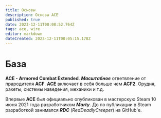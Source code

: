 ```yaml
---
title: Основы
description: Основы ACE
published: true
date: 2023-12-11T00:08:52.764Z
tags: ace, wire
editor: markdown
dateCreated: 2023-12-11T00:05:15.178Z
---
```


# База
**ACE - Armored Combat Extended**. ***Масштабное*** ответвление от прародителя **ACF**. **ACE** включает в себя больше чем **ACF2**. Орудия, ракеты, системы наведения, механики и т.д. 

Впервые **ACE** был официально опубликован в мастерскую Steam 10 июня 2021 года разработчиком ***Marty***. До по публикации в Steam разработкой занимался ***RDC*** (*RedDeadlyCreeper*) на GitHub'е.



